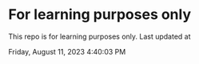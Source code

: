 # For learning purposes only
This repo is for learning purposes only.
Last updated at

Friday, August 11, 2023 4:40:03 PM

